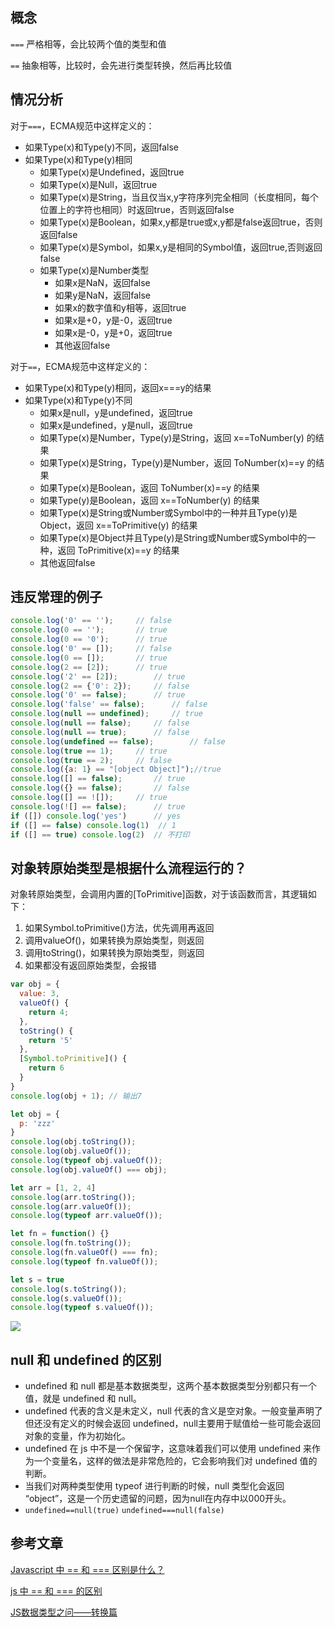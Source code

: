 ## 概念

`===` 严格相等，会比较两个值的类型和值 

`==`  抽象相等，比较时，会先进行类型转换，然后再比较值

## 情况分析

对于`===`，ECMA规范中这样定义的：

- 如果Type(x)和Type(y)不同，返回false
- 如果Type(x)和Type(y)相同
  - 如果Type(x)是Undefined，返回true
  - 如果Type(x)是Null，返回true
  - 如果Type(x)是String，当且仅当x,y字符序列完全相同（长度相同，每个位置上的字符也相同）时返回true，否则返回false
  - 如果Type(x)是Boolean，如果x,y都是true或x,y都是false返回true，否则返回false
  - 如果Type(x)是Symbol，如果x,y是相同的Symbol值，返回true,否则返回false
  - 如果Type(x)是Number类型
    - 如果x是NaN，返回false
    - 如果y是NaN，返回false
    - 如果x的数字值和y相等，返回true
    - 如果x是+0，y是-0，返回true
    - 如果x是-0，y是+0，返回true
    - 其他返回false

对于`==`，ECMA规范中这样定义的：

- 如果Type(x)和Type(y)相同，返回x===y的结果
- 如果Type(x)和Type(y)不同
  - 如果x是null，y是undefined，返回true
  - 如果x是undefined，y是null，返回true
  - 如果Type(x)是Number，Type(y)是String，返回 x==ToNumber(y) 的结果
  - 如果Type(x)是String，Type(y)是Number，返回 ToNumber(x)==y 的结果
  - 如果Type(x)是Boolean，返回 ToNumber(x)==y 的结果
  - 如果Type(y)是Boolean，返回 x==ToNumber(y) 的结果
  - 如果Type(x)是String或Number或Symbol中的一种并且Type(y)是Object，返回 x==ToPrimitive(y) 的结果
  - 如果Type(x)是Object并且Type(y)是String或Number或Symbol中的一种，返回 ToPrimitive(x)==y 的结果
  - 其他返回false

## 违反常理的例子

```js
console.log('0' == '');		// false
console.log(0 == '');		// true
console.log(0 == '0');		// true
console.log('0' == []);		// false
console.log(0 == []);		// true
console.log(2 == [2]);		// true
console.log('2' == [2]);		// true
console.log(2 == {'0': 2});		// false
console.log('0' == false);		// true
console.log('false' == false);		// false
console.log(null == undefined);		// true
console.log(null == false);		// false
console.log(null == true);		// false
console.log(undefined == false);		// false
console.log(true == 1);		// true
console.log(true == 2);		// false
console.log({a: 1} == "[object Object]");//true
console.log([] == false);		// true
console.log({} == false);		// false
console.log([] == ![]);		// true
console.log(![] == false);		// true
if ([]) console.log('yes')		// yes
if ([] == false) console.log(1)	 // 1
if ([] == true) console.log(2)	// 不打印
```

## 对象转原始类型是根据什么流程运行的？

对象转原始类型，会调用内置的[ToPrimitive]函数，对于该函数而言，其逻辑如下：

1. 如果Symbol.toPrimitive()方法，优先调用再返回
2. 调用valueOf()，如果转换为原始类型，则返回
3. 调用toString()，如果转换为原始类型，则返回
4. 如果都没有返回原始类型，会报错

```js
var obj = {
  value: 3,
  valueOf() {
    return 4;
  },
  toString() {
    return '5'
  },
  [Symbol.toPrimitive]() {
    return 6
  }
}
console.log(obj + 1); // 输出7
```

``` js
let obj = {
  p: 'zzz'
}
console.log(obj.toString());
console.log(obj.valueOf());
console.log(typeof obj.valueOf());
console.log(obj.valueOf() === obj);

let arr = [1, 2, 4]
console.log(arr.toString());
console.log(arr.valueOf());
console.log(typeof arr.valueOf());

let fn = function() {}
console.log(fn.toString());
console.log(fn.valueOf() === fn);
console.log(typeof fn.valueOf());

let s = true
console.log(s.toString());
console.log(s.valueOf());
console.log(typeof s.valueOf());
```

![](http://img.stark.pub/20201104191133.png)

## null 和 undefined 的区别

- undefined 和 null 都是基本数据类型，这两个基本数据类型分别都只有一个值，就是 undefined 和 null。
- undefined 代表的含义是未定义，null 代表的含义是空对象。一般变量声明了但还没有定义的时候会返回 undefined，null主要用于赋值给一些可能会返回对象的变量，作为初始化。
- undefined 在 js 中不是一个保留字，这意味着我们可以使用 undefined 来作为一个变量名，这样的做法是非常危险的，它会影响我们对 undefined 值的判断。
- 当我们对两种类型使用 typeof 进行判断的时候，null 类型化会返回 “object”，这是一个历史遗留的问题，因为null在内存中以000开头。
- `undefined==null(true)` `undefined===null(false)`

## 参考文章

[Javascript 中 == 和 === 区别是什么？](https://www.zhihu.com/question/31442029)

[js 中 == 和 === 的区别](https://juejin.im/entry/6844903456407289869)

[JS数据类型之问——转换篇](http://47.98.159.95/my_blog/js-base/003.html#_1-%E7%BB%93%E6%9E%9C%E6%98%AF%E4%BB%80%E4%B9%88%EF%BC%9F%E4%B8%BA%E4%BB%80%E4%B9%88%EF%BC%9F)